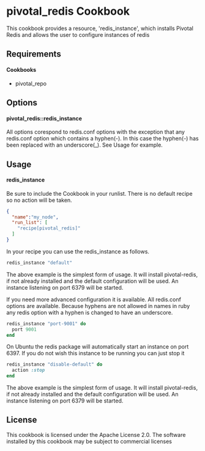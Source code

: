 pivotal_redis Cookbook
======================
This cookbook provides a resource, 'redis_instance', which installs Pivotal Redis and allows the user to configure instances of redis

Requirements
------------
#### Cookbooks
- pivotal_repo

Options
----------
#### pivotal_redis::redis_instance

All options corespond to redis.conf options with the exception that any redis.conf option which contains a hyphen(-). In this case the hyphen(-) has been replaced with an underscore(_). See Usage for example.

Usage
-----
#### redis_instance

Be sure to include the Cookbook in your runlist. There is no default recipe so no action will be taken.
```json
{
  "name":"my_node",
  "run_list": [
    "recipe[pivotal_redis]"
  ]
}
```

In your recipe you can use the redis_instance as follows. 

```ruby
redis_instance "default"
```
The above example is the simplest form of usage. It will install pivotal-redis, if not already installed and the default configuration will be used. An instance listening on port 6379 will be started.

If you need more advanced configuration it is available. All redis.conf options are available. Because hyphens are not allowed in names in ruby any redis option with a hyphen is changed to have an underscore.
```ruby
redis_instance "port-9001" do
  port 9001
end
```

On Ubuntu the redis package will automatically start an instance on port 6397. If you do not wish this instance to be running you can just stop it
```ruby
redis_instance "disable-default" do
  action :stop
end
```


The above example is the simplest form of usage. It will install pivotal-redis, if not already installed and the default configuration will be used. An instance listening on port 6379 will be started.

License
-------------------
This cookbook is licensed under the Apache License 2.0. The software installed by this cookbook may be subject to commercial licenses
